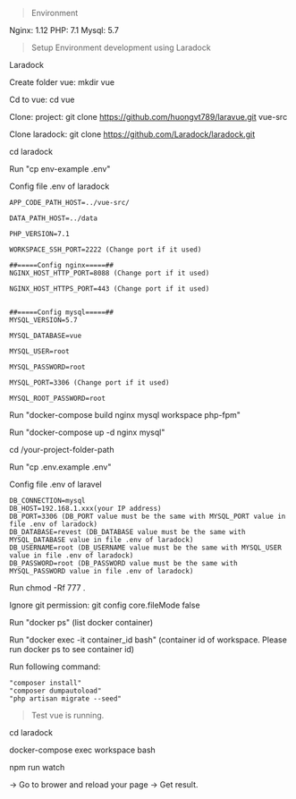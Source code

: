 > Environment

Nginx: 1.12
PHP: 7.1
Mysql: 5.7

> Setup Environment development using Laradock

Laradock

Create folder vue: mkdir vue

Cd to vue: cd vue

Clone: project: git clone https://github.com/huongvt789/laravue.git vue-src

Clone laradock: git clone https://github.com/Laradock/laradock.git

cd laradock

Run "cp env-example .env"

Config file .env of laradock

    APP_CODE_PATH_HOST=../vue-src/

    DATA_PATH_HOST=../data

    PHP_VERSION=7.1

    WORKSPACE_SSH_PORT=2222 (Change port if it used)

    ##=====Config nginx=====##
    NGINX_HOST_HTTP_PORT=8088 (Change port if it used)

    NGINX_HOST_HTTPS_PORT=443 (Change port if it used)


    ##=====Config mysql=====##
    MYSQL_VERSION=5.7

    MYSQL_DATABASE=vue

    MYSQL_USER=root

    MYSQL_PASSWORD=root

    MYSQL_PORT=3306 (Change port if it used)

    MYSQL_ROOT_PASSWORD=root
Run "docker-compose build nginx mysql workspace php-fpm"

Run "docker-compose up -d nginx mysql"

cd /your-project-folder-path

Run "cp .env.example .env" 

Config file .env of laravel

    DB_CONNECTION=mysql
    DB_HOST=192.168.1.xxx(your IP address)
    DB_PORT=3306 (DB_PORT value must be the same with MYSQL_PORT value in file .env of laradock) 
    DB_DATABASE=revest (DB_DATABASE value must be the same with MYSQL_DATABASE value in file .env of laradock) 
    DB_USERNAME=root (DB_USERNAME value must be the same with MYSQL_USER value in file .env of laradock)
    DB_PASSWORD=root (DB_PASSWORD value must be the same with MYSQL_PASSWORD value in file .env of laradock)
Run chmod -Rf 777 .

Ignore git permission: git config core.fileMode false

Run "docker ps" (list docker container)

Run "docker exec -it container_id bash" (container id of workspace. Please run docker ps to see container id)

Run following command:

    "composer install"
    "composer dumpautoload" 
    "php artisan migrate --seed"
> Test vue is running.

cd laradock

docker-compose exec workspace bash

npm run watch

-> Go to brower and reload your page -> Get result.
